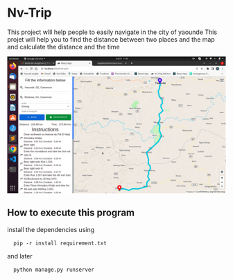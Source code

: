 # Nv-Trip

This project wlll help people to easily navigate in the city of yaounde
This projet will help you to find the distance between two places and the
map and calculate the distance and the time

![logo](https://github.com/Tomdieu/Nv-Trip/blob/main/static/googlemapclone.png)

## How to execute this program

install the dependencies using 
```
  pip -r install requirement.txt
```
and later 
```
  python manage.py runserver
```
